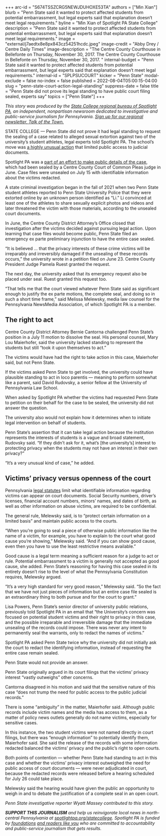 +++
arc-id = "S674TSSZCRG5NEWJDUHOXE53TA"
authors = ["Min Xian"]
blurb = "Penn State said it wanted to protect affected students from potential embarrassment, but legal experts said that explanation doesn’t meet legal requirements."
byline = "Min Xian of Spotlight PA State College"
description = "Penn State said it wanted to protect affected students from potential embarrassment, but legal experts said that explanation doesn’t meet legal requirements."
image = "external/j7aedtx8e8px843cz54251hcdc.jpeg"
image-credit = "Abby Drey / Centre Daily Times"
image-description = "The Centre County Courthouse in Bellefonte on Thursday, November 30, 2017. The Centre County Courthouse in Bellefonte on Thursday, November 30, 2017. "
internal-budget = "Penn State said it wanted to protect affected students from potential embarrassment, but legal experts said that explanation doesn’t meet legal requirements."
internal-id = "SPLPSUCOURT"
kicker = "Penn State"
modal-exclude = false
no-index = false
published = 2022-08-04T05:00:15-04:00
slug = "penn-state-court-action-legal-standing"
suppress-date = false
title = "Penn State did not prove its legal standing to have public court filing sealed, experts say"
topics = ["Penn State"]
+++

<i>This story was produced by the </i><a href="https://www.spotlightpa.org/statecollege"><i>State College regional bureau of Spotlight PA</i></a><i>, an independent, nonpartisan newsroom dedicated to investigative and public-service journalism for Pennsylvania. </i><a href="https://www.spotlightpa.org/newsletters/talkofthetown"><i>Sign up for our regional newsletter, Talk of the Town.</i></a>

STATE COLLEGE — Penn State did not prove it had legal standing to request the sealing of a case related to alleged sexual extortion against two of the university’s student athletes, legal experts told Spotlight PA. The school’s move was <a href="https://www.spotlightpa.org/statecollege/2022/08/penn-state-athletes-extortion-unanswered-questions/">a highly unusual action</a> that limited public access to judicial documents.

Spotlight PA was a <a href="https://www.spotlightpa.org/statecollege/2022/07/centre-county-court-penn-state-search-warrants/">part of an effort to make public details of the case</a>, which had been sealed by a Centre County Court of Common Pleas judge in June. Case files were unsealed on July 15 with identifiable information about the victims redacted.

<script src="https://www.spotlightpa.org/embed.js" async></script><div data-spl-embed-version="1" data-spl-src="https://www.spotlightpa.org/embeds/newsletter/?cta=Sign%20up%20for%20our%20new%20regional%20newsletter%2C%20%3Cb%3ETalk%20of%20the%20Town%3C%2Fb%3E%2C%20and%20get%20all%20the%20news%20and%20notes%20from%20State%20College%20and%20north-central%20PA.&button=Sign%20Up%20Now&preselect=state_college&eyebrow=DON'T%20MISS%20A%20BEAT"></div>

A state criminal investigation began in the fall of 2021 when two Penn State student athletes reported to Penn State University Police that they were extorted online by an unknown person identified as “Li.” Li convinced at least one of the athletes to share sexually explicit photos and videos and later threatened the victim with those materials, according to the unsealed court documents.

In June, the Centre County District Attorney’s Office closed that investigation after the victims decided against pursuing legal action. Upon learning that case files would become public, Penn State filed an emergency ex parte preliminary injunction to have the entire case sealed.

“It is believed … that the privacy interests of these crime victims will be irreparably and irreversibly damaged if the unsealing of these records occurs,” the university wrote in a petition filed on June 23. Centre County President Judge Pamela Ruest granted the request.

The next day, the university asked that its emergency request also be placed under seal. Ruest granted this request too.

“That tells me that the court viewed whatever Penn State said as significant enough to justify the ex parte motions, the complete seal, and doing so in such a short time frame,” said Melissa Melewsky, media law counsel for the Pennsylvania NewsMedia Association, of which Spotlight PA is a member.

## The right to act

Centre County District Attorney Bernie Cantorna challenged Penn State’s position in a July 11 motion to dissolve the seal. His personal counsel, Mary Lou Maierhofer, said the university lacked standing to represent the students but still “took it upon themselves to act.”

The victims would have had the right to take action in this case, Maierhofer said, but not Penn State.

If the victims asked Penn State to get involved, the university could have plausible standing to act in loco parentis — meaning to perform somewhat like a parent, said David Rudovsky, a senior fellow at the University of Pennsylvania Law School.

When asked by Spotlight PA whether the victims had requested Penn State to petition on their behalf for the case to be sealed, the university did not answer the question.

The university also would not explain how it determines when to initiate legal intervention on behalf of students.

Penn State’s assertion that it can take legal action because the institution represents the interests of students is a vague and broad statement, Rudovsky said. “If they didn’t ask for it, what’s [the university’s] interest to protecting privacy when the students may not have an interest in their own privacy?”

“It’s a very unusual kind of case,” he added.

## Victims’ privacy versus openness of the court

Pennsylvania <a href="https://www.pacourts.us/Storage/media/pdfs/20211230/165101-publicrecordspolicy2022.pdf">legal statutes</a> limit what identifiable information regarding victims can appear on court documents. Social Security numbers, driver’s licenses, financial account numbers, minors’ names, and dates of birth, as well as other information on abuse victims, are required to be confidential.

The general rule, Melewsky said, is to “protect certain information on a limited basis” and maintain public access to the courts.

“When you’re going to seal a piece of otherwise public information like the name of a victim, for example, you have to explain to the court what good cause you’re showing,” Melewsky said. “And if you can show good cause, even then you have to use the least restrictive means available.”

Good cause is a legal term meaning a sufficient reason for a judge to act or rule. Potential embarrassment to a victim is generally not accepted as good cause, she added. Penn State’s reasoning for having this case sealed in its entirety doesn’t rise to the level of what the Pennsylvania Constitution requires, Melewsky argued.

“It’s a very high standard for very good reason,” Melewsky said. “So the fact that we have not just pieces of information but an entire case file sealed is an extraordinary thing to both pursue and for the court to grant.”

Lisa Powers, Penn State’s senior director of university public relations, previously told Spotlight PA in an email that “the University’s concern was focused on potential student victims and their right to privacy in this case, and the possible irreparable and irreversible damage that the immediate unsealing of the records could impose. There was never any intent to permanently seal the warrants, only to redact the names of victims.”

Spotlight PA asked Penn State twice why the university did not initially ask the court to redact the identifying information, instead of requesting the entire case remain sealed.

Penn State would not provide an answer.

Penn State originally argued in its court filings that the victims’ privacy interest “vastly outweighs” other concerns.

Cantorna disagreed in his motion and said that the sensitive nature of this case “does not trump the need for public access to the public judicial records.”

There is some “ambiguity” in the matter, Maierhofer said. Although public records include victim names and the media has access to them, as a matter of policy news outlets generally do not name victims, especially for sensitive cases.

In this instance, the two student victims were not named directly in court filings, but there was “enough information” to potentially identify them, Maierhofer said. She said the release of the records with some information redacted balanced the victims’ privacy and the public’s right to open courts.

<script src="https://www.spotlightpa.org/embed.js" async></script><div data-spl-embed-version="1" data-spl-src="https://www.spotlightpa.org/embeds/donate/"></div>

Both points of contention — whether Penn State had standing to act in this case and whether the victims’ privacy interest outweighed the need for public access of court documents — were never adjudicated in court, because the redacted records were released before a hearing scheduled for July 26 could take place.

Melewsky said the hearing would have given the public an opportunity to weigh in and to debate the justification of a complete seal in an open court.

<i>Penn State investigative reporter Wyatt Massey contributed to this story.</i>

<i><b>SUPPORT THIS JOURNALISM</b></i><i> and help us reinvigorate local news in north-central Pennsylvania at </i><a href="/donate?campaign=701Dn000000Ygq1IAC&utm_source=www.spotlightpa.org&utm_medium=statecollege:section&utm_campaign=statecollege:main"><i>spotlightpa.org/statecollege</i></a><i>. Spotlight PA is funded by </i><a href="https://www.spotlightpa.org/support"><i>foundations</i></a><i> </i><a href="https://www.spotlightpa.org/support"><i>and readers like you</i></a><i> who are committed to accountability and public-service journalism that gets results.</i>
